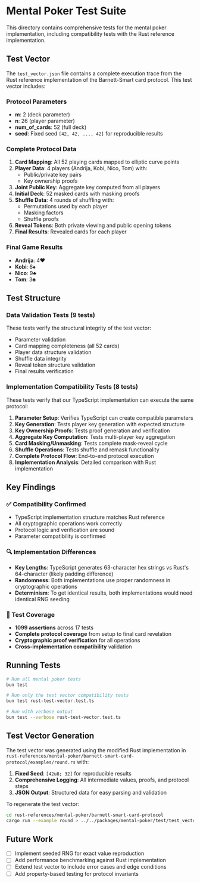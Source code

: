 # Mental Poker Test Suite

This directory contains comprehensive tests for the mental poker implementation, including compatibility tests with the Rust reference implementation.

## Test Vector

The `test_vector.json` file contains a complete execution trace from the Rust reference implementation of the Barnett-Smart card protocol. This test vector includes:

### Protocol Parameters
- **m**: 2 (deck parameter)
- **n**: 26 (player parameter) 
- **num_of_cards**: 52 (full deck)
- **seed**: Fixed seed `[42, 42, ..., 42]` for reproducible results

### Complete Protocol Data
1. **Card Mapping**: All 52 playing cards mapped to elliptic curve points
2. **Player Data**: 4 players (Andrija, Kobi, Nico, Tom) with:
   - Public/private key pairs
   - Key ownership proofs
3. **Joint Public Key**: Aggregate key computed from all players
4. **Initial Deck**: 52 masked cards with masking proofs
5. **Shuffle Data**: 4 rounds of shuffling with:
   - Permutations used by each player
   - Masking factors
   - Shuffle proofs
6. **Reveal Tokens**: Both private viewing and public opening tokens
7. **Final Results**: Revealed cards for each player

### Final Game Results
- **Andrija**: 4♥
- **Kobi**: 6♠  
- **Nico**: 9♣
- **Tom**: 3♣

## Test Structure

### Data Validation Tests (9 tests)
These tests verify the structural integrity of the test vector:
- Parameter validation
- Card mapping completeness (all 52 cards)
- Player data structure validation
- Shuffle data integrity
- Reveal token structure validation
- Final results verification

### Implementation Compatibility Tests (8 tests)
These tests verify that our TypeScript implementation can execute the same protocol:

1. **Parameter Setup**: Verifies TypeScript can create compatible parameters
2. **Key Generation**: Tests player key generation with expected structure
3. **Key Ownership Proofs**: Tests proof generation and verification
4. **Aggregate Key Computation**: Tests multi-player key aggregation
5. **Card Masking/Unmasking**: Tests complete mask-reveal cycle
6. **Shuffle Operations**: Tests shuffle and remask functionality
7. **Complete Protocol Flow**: End-to-end protocol execution
8. **Implementation Analysis**: Detailed comparison with Rust implementation

## Key Findings

### ✅ Compatibility Confirmed
- TypeScript implementation structure matches Rust reference
- All cryptographic operations work correctly
- Protocol logic and verification are sound
- Parameter compatibility is confirmed

### 🔍 Implementation Differences
- **Key Lengths**: TypeScript generates 63-character hex strings vs Rust's 64-character (likely padding difference)
- **Randomness**: Both implementations use proper randomness in cryptographic operations
- **Determinism**: To get identical results, both implementations would need identical RNG seeding

### 🎯 Test Coverage
- **1099 assertions** across 17 tests
- **Complete protocol coverage** from setup to final card revelation
- **Cryptographic proof verification** for all operations
- **Cross-implementation compatibility** validation

## Running Tests

```bash
# Run all mental poker tests
bun test

# Run only the test vector compatibility tests
bun test rust-test-vector.test.ts

# Run with verbose output
bun test --verbose rust-test-vector.test.ts
```

## Test Vector Generation

The test vector was generated using the modified Rust implementation in `rust-references/mental-poker/barnett-smart-card-protocol/examples/round.rs` with:

1. **Fixed Seed**: `[42u8; 32]` for reproducible results
2. **Comprehensive Logging**: All intermediate values, proofs, and protocol steps
3. **JSON Output**: Structured data for easy parsing and validation

To regenerate the test vector:

```bash
cd rust-references/mental-poker/barnett-smart-card-protocol
cargo run --example round > ../../packages/mental-poker/test/test_vector.json
```

## Future Work

- [ ] Implement seeded RNG for exact value reproduction
- [ ] Add performance benchmarking against Rust implementation  
- [ ] Extend test vector to include error cases and edge conditions
- [ ] Add property-based testing for protocol invariants 